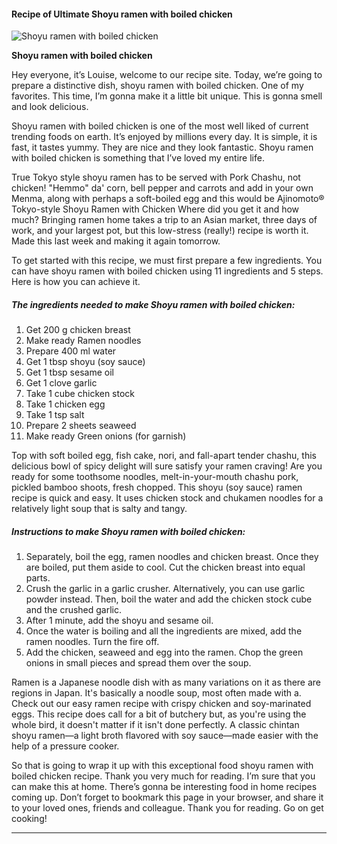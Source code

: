             

#### Recipe of Ultimate Shoyu ramen with boiled chicken

![Shoyu ramen with boiled chicken](https://img-global.cpcdn.com/recipes/97f2bb75cb44497a/751x532cq70/shoyu-ramen-with-boiled-chicken-recipe-main-photo.jpg)

**Shoyu ramen with boiled chicken**

Hey everyone, it’s Louise, welcome to our recipe site. Today, we’re going to prepare a distinctive dish, shoyu ramen with boiled chicken. One of my favorites. This time, I’m gonna make it a little bit unique. This is gonna smell and look delicious.

Shoyu ramen with boiled chicken is one of the most well liked of current trending foods on earth. It’s enjoyed by millions every day. It is simple, it is fast, it tastes yummy. They are nice and they look fantastic. Shoyu ramen with boiled chicken is something that I’ve loved my entire life.

True Tokyo style shoyu ramen has to be served with Pork Chashu, not chicken! "Hemmo" da' corn, bell pepper and carrots and add in your own Menma, along with perhaps a soft-boiled egg and this would be Ajinomoto® Tokyo-style Shoyu Ramen with Chicken Where did you get it and how much? Bringing ramen home takes a trip to an Asian market, three days of work, and your largest pot, but this low-stress (really!) recipe is worth it. Made this last week and making it again tomorrow.

To get started with this recipe, we must first prepare a few ingredients. You can have shoyu ramen with boiled chicken using 11 ingredients and 5 steps. Here is how you can achieve it.

##### The ingredients needed to make Shoyu ramen with boiled chicken:

1.  Get 200 g chicken breast
2.  Make ready Ramen noodles
3.  Prepare 400 ml water
4.  Get 1 tbsp shoyu (soy sauce)
5.  Get 1 tbsp sesame oil
6.  Get 1 clove garlic
7.  Take 1 cube chicken stock
8.  Take 1 chicken egg
9.  Take 1 tsp salt
10.  Prepare 2 sheets seaweed
11.  Make ready Green onions (for garnish)

Top with soft boiled egg, fish cake, nori, and fall-apart tender chashu, this delicious bowl of spicy delight will sure satisfy your ramen craving! Are you ready for some toothsome noodles, melt-in-your-mouth chashu pork, pickled bamboo shoots, fresh chopped. This shoyu (soy sauce) ramen recipe is quick and easy. It uses chicken stock and chukamen noodles for a relatively light soup that is salty and tangy.

##### Instructions to make Shoyu ramen with boiled chicken:

1.  Separately, boil the egg, ramen noodles and chicken breast. Once they are boiled, put them aside to cool. Cut the chicken breast into equal parts.
2.  Crush the garlic in a garlic crusher. Alternatively, you can use garlic powder instead. Then, boil the water and add the chicken stock cube and the crushed garlic.
3.  After 1 minute, add the shoyu and sesame oil.
4.  Once the water is boiling and all the ingredients are mixed, add the ramen noodles. Turn the fire off.
5.  Add the chicken, seaweed and egg into the ramen. Chop the green onions in small pieces and spread them over the soup.

Ramen is a Japanese noodle dish with as many variations on it as there are regions in Japan. It's basically a noodle soup, most often made with a. Check out our easy ramen recipe with crispy chicken and soy-marinated eggs. This recipe does call for a bit of butchery but, as you're using the whole bird, it doesn't matter if it isn't done perfectly. A classic chintan shoyu ramen—a light broth flavored with soy sauce—made easier with the help of a pressure cooker.

So that is going to wrap it up with this exceptional food shoyu ramen with boiled chicken recipe. Thank you very much for reading. I’m sure that you can make this at home. There’s gonna be interesting food in home recipes coming up. Don’t forget to bookmark this page in your browser, and share it to your loved ones, friends and colleague. Thank you for reading. Go on get cooking!

* * *